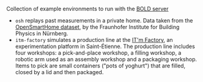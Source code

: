 Collection of example environments to run with the [BOLD server](https://github.com/bold-benchmark/bold-server)

- `osh` replays past measurements in a private home. Data taken from the [OpenSmartHome dataset](https://github.com/TechnicalBuildingSystems/OpenSmartHomeData), by the Fraunhofer Institute for Building Physics in Nürnberg.
- `itm-factory` simulates a production line at the [IT'm Factory](https://itm-factory.fr/), an experimentation platform in Saint-Étienne. The production line includes four workshops: a pick-and-place workshop, a filling workshop, a robotic arm used as an assembly workshop and a packaging workshop. Items to pick are small containers ("pots of yoghurt") that are filled, closed by a lid and then packaged.